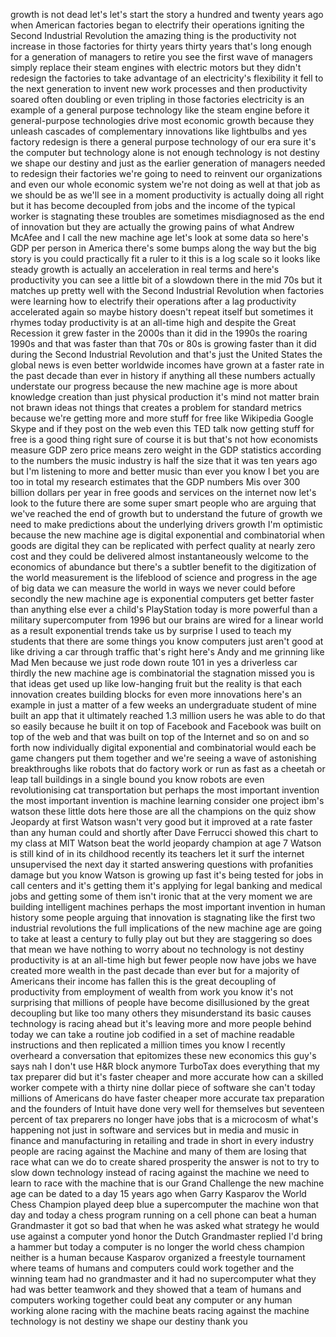 
growth is not dead let&#39;s let&#39;s start the
story a hundred and twenty years ago
when American factories began to
electrify their operations igniting the
Second Industrial Revolution the amazing
thing is the productivity not increase
in those factories for thirty years
thirty years that&#39;s long enough for a
generation of managers to retire you see
the first wave of managers simply
replace their steam engines with
electric motors but they didn&#39;t redesign
the factories to take advantage of an
electricity&#39;s flexibility it fell to the
next generation to invent new work
processes and then productivity soared
often doubling or even tripling in those
factories electricity is an example of a
general purpose technology like the
steam engine before it general-purpose
technologies drive most economic growth
because they unleash cascades of
complementary innovations like
lightbulbs and yes factory redesign is
there a general purpose technology of
our era sure it&#39;s the computer but
technology alone is not enough
technology is not destiny we shape our
destiny and just as the earlier
generation of managers needed to
redesign their factories we&#39;re going to
need to reinvent our organizations and
even our whole economic system we&#39;re not
doing as well at that job as we should
be as we&#39;ll see in a moment productivity
is actually doing all right but it has
become decoupled from jobs and the
income of the typical worker is
stagnating these troubles are sometimes
misdiagnosed as the end of innovation
but they are actually the growing pains
of what Andrew McAfee and I call the new
machine age let&#39;s look at some data
so here&#39;s GDP per person in America
there&#39;s some bumps along the way but the
big story
is you could practically fit a ruler to
it this is a log scale
so it looks like steady growth is
actually an acceleration in real terms
and here&#39;s productivity you can see a
little bit of a slowdown there in the
mid 70s but it matches up pretty well
with the Second Industrial Revolution
when factories were learning how to
electrify their operations after a lag
productivity accelerated again so maybe
history doesn&#39;t repeat itself but
sometimes it rhymes
today productivity is at an all-time
high
and despite the Great Recession it grew
faster in the 2000s than it did in the
1990s the roaring 1990s and that was
faster than that 70s or 80s is growing
faster than it did during the Second
Industrial Revolution and that&#39;s just
the United States the global news is
even better worldwide incomes have grown
at a faster rate in the past decade than
ever in history if anything all these
numbers actually understate our progress
because the new machine age is more
about knowledge creation than just
physical production it&#39;s mind not matter
brain not brawn ideas not things that
creates a problem for standard metrics
because we&#39;re getting more and more
stuff for free like Wikipedia Google
Skype and if they post on the web even
this TED talk now getting stuff for free
is a good thing right
sure of course it is but that&#39;s not how
economists measure GDP zero price means
zero weight in the GDP statistics
according to the numbers the music
industry is half the size that it was
ten years ago but I&#39;m listening to more
and better music than ever you know I
bet you are too in total my research
estimates that the GDP numbers Mis over
300 billion dollars per year
in free goods and services on the
internet now let&#39;s look to the future
there are some super smart people who
are arguing that we&#39;ve reached the end
of growth but to understand the future
of growth we need to make predictions
about the underlying drivers
growth I&#39;m optimistic because the new
machine age is digital exponential and
combinatorial when goods are digital
they can be replicated with perfect
quality at nearly zero cost and they
could be delivered almost
instantaneously
welcome to the economics of abundance
but there&#39;s a subtler benefit to the
digitization of the world measurement is
the lifeblood of science and progress in
the age of big data we can measure the
world in ways we never could before
secondly the new machine age is
exponential computers get better faster
than anything else ever a child&#39;s
PlayStation today is more powerful than
a military supercomputer from 1996 but
our brains are wired for a linear world
as a result exponential trends take us
by surprise
I used to teach my students that there
are some things you know computers just
aren&#39;t good at like driving a car
through traffic
that&#39;s right here&#39;s Andy and me grinning
like Mad Men because we just rode down
route 101 in yes a driverless car
thirdly the new machine age is
combinatorial the stagnation missed you
is that ideas get used up like
low-hanging fruit but the reality is
that each innovation creates building
blocks for even more innovations here&#39;s
an example in just a matter of a few
weeks an undergraduate student of mine
built an app that it ultimately reached
1.3 million users he was able to do that
so easily because he built it on top of
Facebook and Facebook was built on top
of the web and that was built on top of
the Internet and so on and so forth
now individually digital exponential and
combinatorial would each be game
changers put them together and we&#39;re
seeing a wave of astonishing
breakthroughs like robots that do
factory work or run as fast as a cheetah
or leap tall buildings in a single bound
you know robots are even revolutionising
cat transportation
but perhaps the most important invention
the most important invention is machine
learning
consider one project ibm&#39;s watson these
little dots here those are all the
champions on the quiz show Jeopardy
at first Watson wasn&#39;t very good but it
improved at a rate faster than any human
could and shortly after Dave Ferrucci
showed this chart to my class at MIT
Watson beat the world jeopardy champion
at age 7
Watson is still kind of in its childhood
recently its teachers let it surf the
internet unsupervised the next day it
started answering questions with
profanities damage but you know Watson
is growing up fast it&#39;s being tested for
jobs in call centers and it&#39;s getting
them it&#39;s applying for legal banking and
medical jobs and getting some of them
isn&#39;t ironic that at the very moment we
are building intelligent machines
perhaps the most important invention in
human history some people arguing that
innovation is stagnating like the first
two industrial revolutions the full
implications of the new machine age are
going to take at least a century to
fully play out but they are staggering
so does that mean we have nothing to
worry about
no technology is not destiny
productivity is at an all-time high
but fewer people now have jobs we have
created more wealth in the past decade
than ever but for a majority of
Americans their income has fallen this
is the great decoupling of productivity
from employment of wealth from work you
know it&#39;s not surprising that millions
of people have become disillusioned by
the great decoupling but like too many
others they misunderstand its basic
causes technology is racing ahead but
it&#39;s leaving more and more people behind
today we can take a routine
job codified in a set of machine
readable instructions and then
replicated a million times you know I
recently overheard a conversation that
epitomizes these new economics this
guy&#39;s says nah I don&#39;t use H&amp;R block
anymore
TurboTax does everything that my tax
preparer did but it&#39;s faster cheaper and
more accurate
how can a skilled worker compete with a
thirty nine dollar piece of software she
can&#39;t today millions of Americans do
have faster cheaper more accurate tax
preparation and the founders of Intuit
have done very well for themselves but
seventeen percent of tax preparers no
longer have jobs that is a microcosm of
what&#39;s happening not just in software
and services but in media and music in
finance and manufacturing in retailing
and trade in short in every industry
people are racing against the Machine
and many of them are losing that race
what can we do to create shared
prosperity the answer is not to try to
slow down technology instead of racing
against the machine we need to learn to
race with the machine that is our Grand
Challenge the new machine age can be
dated to a day 15 years ago when Garry
Kasparov the World Chess Champion played
deep blue a supercomputer the machine
won that day and today a chess program
running on a cell phone can beat a human
Grandmaster it got so bad that when he
was asked what strategy he would use
against a computer yond honor the Dutch
Grandmaster replied I&#39;d bring a hammer
but today a computer is no longer the
world chess champion neither is a human
because Kasparov organized a freestyle
tournament where teams of humans and
computers could work together and the
winning team had no grandmaster and it
had no supercomputer what they had was
better teamwork and they showed that a
team of humans and computers working
together could beat any computer or any
human working alone racing with the
machine
beats racing against the machine
technology is not destiny we shape our
destiny thank you

